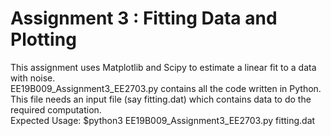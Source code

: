 # Assignment 3 : Fitting Data and Plotting

This assignment uses Matplotlib and Scipy to estimate a linear fit to a data with noise.<br>
EE19B009_Assignment3_EE2703.py contains all the code written in Python.
This file needs an input file (say fitting.dat) which contains data to do the required computation.<br>
Expected Usage: $python3 EE19B009_Assignment3_EE2703.py fitting.dat
